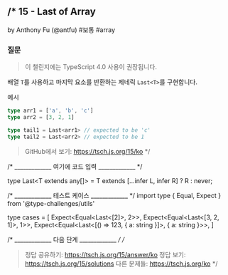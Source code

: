 /*
  15 - Last of Array
  -------
  by Anthony Fu (@antfu) #보통 #array

  ### 질문

  > 이 챌린지에는 TypeScript 4.0 사용이 권장됩니다.

  배열 `T`를 사용하고 마지막 요소를 반환하는 제네릭 `Last<T>`를 구현합니다.

  예시

  ```ts
  type arr1 = ['a', 'b', 'c']
  type arr2 = [3, 2, 1]

  type tail1 = Last<arr1> // expected to be 'c'
  type tail2 = Last<arr2> // expected to be 1
  ```

  > GitHub에서 보기: https://tsch.js.org/15/ko
*/

/* _____________ 여기에 코드 입력 _____________ */

type Last<T extends any[]> = T extends [...infer L, infer R] ? R : never;

/* _____________ 테스트 케이스 _____________ */
import type { Equal, Expect } from '@type-challenges/utils'

type cases = [
  Expect<Equal<Last<[2]>, 2>>,
  Expect<Equal<Last<[3, 2, 1]>, 1>>,
  Expect<Equal<Last<[() => 123, { a: string }]>, { a: string }>>,
]

/* _____________ 다음 단계 _____________ */
/*
  > 정답 공유하기: https://tsch.js.org/15/answer/ko
  > 정답 보기: https://tsch.js.org/15/solutions
  > 다른 문제들: https://tsch.js.org/ko
*/
